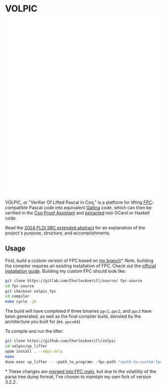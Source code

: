 # VOLPIC

![logo_black.png](media/logo_white.png#gh-dark-mode-only)
![logo_white.png](media/logo_white.png#gh-light-mode-only)

VOLPIC, or "Verifier Of Lifted Pascal In Coq," is a platform for lifting 
[FPC](https://www.freepascal.org/)-compatible Pascal code into equivalent 
[Gallina](https://coq.inria.fr/doc/v8.9/refman/language/gallina-specification-language.html)
code, which can then be verified in the [Coq Proof Assistant](https://coq.inria.fr/) 
and [extracted](https://coq.inria.fr/doc/v8.9/refman/addendum/extraction.html)
into OCaml or Haskell code.

Read the [2024 PLDI SRC extended abstract](https://seashell.charles.systems/publications/VOLPIC_SRC.pdf)
for an explanation of the project's purpose, structure, and accomplishments. 

## Usage

First, build a custom version of FPC based on [my branch](https://gitlab.com/CharlesAverill/source/-/tree/volpic_fpc)*. 
Note, building the compiler requires an existing installation of FPC. 
Check out the [official installation guide](https://wiki.freepascal.org/Installing_the_Free_Pascal_Compiler).
Building my custom FPC should look like:

```bash
git clone https://gitlab.com/CharlesAverill/source/ fpc-source
cd fpc-source
git checkout volpic_fpc
cd compiler
make cycle -j8
```

The build will have completed if three binaries `ppc1`, `ppc2`, and `ppc3` have been generated, as well as the final compiler build, denoted by the architecture you built for (ex. `ppcx64`)

To compile and run the lifter:

```bash
git clone https://github.com/CharlesAverill/volpic
cd volpic/vp_lifter
opam install . --deps-only
make
dune exec vp_lifter -- <path_to_program> -fpc-path "<path-to-custom-fpc-source>/compiler/ppcx64" -fpc-args "-Fu<path-to-custom-fpc-source>/rtl/units/x86_64-linux/"
```

\* These changes are [merged into FPC main](https://gitlab.com/freepascal.org/fpc/source/-/merge_requests/567),
but due to the volatility of the parse tree dump format, I've
chosen to maintain my own fork of version 3.2.2.
